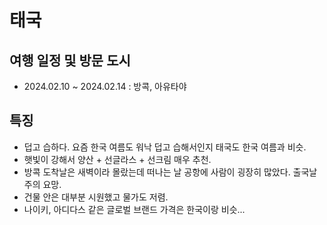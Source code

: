 # 태국

## 여행 일정 및 방문 도시

- 2024.02.10 ~ 2024.02.14 : 방콕, 아유타야

## 특징

- 덥고 습하다. 요즘 한국 여름도 워낙 덥고 습해서인지 태국도 한국 여름과 비슷.
- 햇빛이 강해서 양산 + 선글라스 + 선크림 매우 추천.
- 방콕 도착날은 새벽이라 몰랐는데 떠나는 날 공항에 사람이 굉장히 많았다. 출국날 주의 요망.
- 건물 안은 대부분 시원했고 물가도 저렴.
- 나이키, 아디다스 같은 글로벌 브랜드 가격은 한국이랑 비슷...